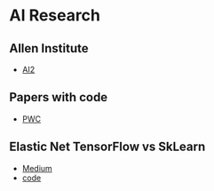 # AI Research

## Allen Institute

- [AI2](https://prior.allenai.org/research)

## Papers with code

- [PWC](https://paperswithcode.com)


## Elastic Net TensorFlow vs SkLearn
- [Medium](https://towardsdatascience.com/elastic-net-regression-from-sklearn-to-tensorflow-3b48eee45e91)
- [code](https://gist.github.com/Eligijus112/5309d9dd037236b1a95a7b906f2406cf)
